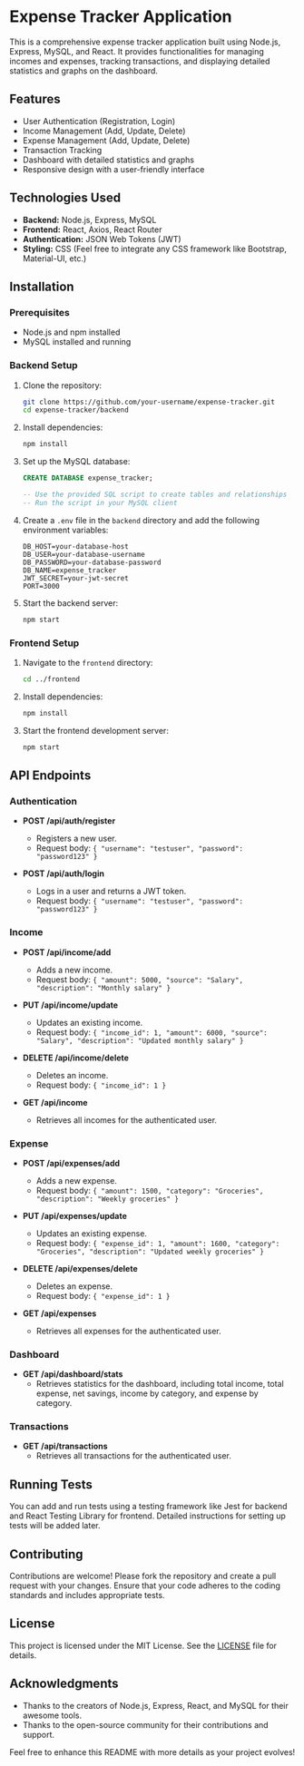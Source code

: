 # Expense Tracker Application

This is a comprehensive expense tracker application built using Node.js, Express, MySQL, and React. It provides functionalities for managing incomes and expenses, tracking transactions, and displaying detailed statistics and graphs on the dashboard.

## Features

- User Authentication (Registration, Login)
- Income Management (Add, Update, Delete)
- Expense Management (Add, Update, Delete)
- Transaction Tracking
- Dashboard with detailed statistics and graphs
- Responsive design with a user-friendly interface

## Technologies Used

- **Backend:** Node.js, Express, MySQL
- **Frontend:** React, Axios, React Router
- **Authentication:** JSON Web Tokens (JWT)
- **Styling:** CSS (Feel free to integrate any CSS framework like Bootstrap, Material-UI, etc.)

## Installation

### Prerequisites

- Node.js and npm installed
- MySQL installed and running

### Backend Setup

1. Clone the repository:

    ```bash
    git clone https://github.com/your-username/expense-tracker.git
    cd expense-tracker/backend
    ```

2. Install dependencies:

    ```bash
    npm install
    ```

3. Set up the MySQL database:

    ```sql
    CREATE DATABASE expense_tracker;

    -- Use the provided SQL script to create tables and relationships
    -- Run the script in your MySQL client
    ```

4. Create a `.env` file in the `backend` directory and add the following environment variables:

    ```env
    DB_HOST=your-database-host
    DB_USER=your-database-username
    DB_PASSWORD=your-database-password
    DB_NAME=expense_tracker
    JWT_SECRET=your-jwt-secret
    PORT=3000
    ```

5. Start the backend server:

    ```bash
    npm start
    ```

### Frontend Setup

1. Navigate to the `frontend` directory:

    ```bash
    cd ../frontend
    ```

2. Install dependencies:

    ```bash
    npm install
    ```

3. Start the frontend development server:

    ```bash
    npm start
    ```

## API Endpoints

### Authentication

- **POST /api/auth/register**
  - Registers a new user.
  - Request body: `{ "username": "testuser", "password": "password123" }`

- **POST /api/auth/login**
  - Logs in a user and returns a JWT token.
  - Request body: `{ "username": "testuser", "password": "password123" }`

### Income

- **POST /api/income/add**
  - Adds a new income.
  - Request body: `{ "amount": 5000, "source": "Salary", "description": "Monthly salary" }`

- **PUT /api/income/update**
  - Updates an existing income.
  - Request body: `{ "income_id": 1, "amount": 6000, "source": "Salary", "description": "Updated monthly salary" }`

- **DELETE /api/income/delete**
  - Deletes an income.
  - Request body: `{ "income_id": 1 }`

- **GET /api/income**
  - Retrieves all incomes for the authenticated user.

### Expense

- **POST /api/expenses/add**
  - Adds a new expense.
  - Request body: `{ "amount": 1500, "category": "Groceries", "description": "Weekly groceries" }`

- **PUT /api/expenses/update**
  - Updates an existing expense.
  - Request body: `{ "expense_id": 1, "amount": 1600, "category": "Groceries", "description": "Updated weekly groceries" }`

- **DELETE /api/expenses/delete**
  - Deletes an expense.
  - Request body: `{ "expense_id": 1 }`

- **GET /api/expenses**
  - Retrieves all expenses for the authenticated user.

### Dashboard

- **GET /api/dashboard/stats**
  - Retrieves statistics for the dashboard, including total income, total expense, net savings, income by category, and expense by category.

### Transactions

- **GET /api/transactions**
  - Retrieves all transactions for the authenticated user.

## Running Tests

You can add and run tests using a testing framework like Jest for backend and React Testing Library for frontend. Detailed instructions for setting up tests will be added later.

## Contributing

Contributions are welcome! Please fork the repository and create a pull request with your changes. Ensure that your code adheres to the coding standards and includes appropriate tests.

## License

This project is licensed under the MIT License. See the [LICENSE](LICENSE) file for details.

## Acknowledgments

- Thanks to the creators of Node.js, Express, React, and MySQL for their awesome tools.
- Thanks to the open-source community for their contributions and support.

Feel free to enhance this README with more details as your project evolves!
